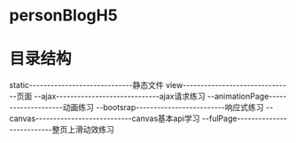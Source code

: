 # personBlogH5
# 目录结构
  static-----------------------------静态文件
  view-------------------------------页面
 --ajax-----------------------------ajax请求练习
 --animationPage--------------------动画练习
 --bootsrap-------------------------响应式练习
 --canvas---------------------------canvas基本api学习
 --fulPage--------------------------整页上滑动效练习
